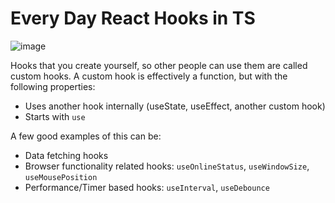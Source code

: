 # Every Day React Hooks in TS

![image](https://github.com/user-attachments/assets/8af6cb5e-df5b-4fe4-a7ea-5e49f006dd5d)


Hooks that you create yourself, so other people can use them are called custom hooks. A custom hook is effectively a function, but with the following properties:
- Uses another hook internally (useState, useEffect, another custom hook)
- Starts with `use`

A few good examples of this can be:
- Data fetching hooks
- Browser functionality related hooks: `useOnlineStatus`, `useWindowSize`, `useMousePosition`
- Performance/Timer based hooks: `useInterval`, `useDebounce`
